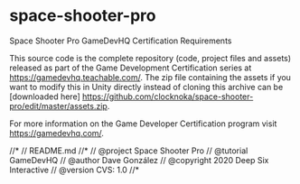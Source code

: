 # space-shooter-pro
Space Shooter Pro
GameDevHQ Certification Requirements

This source code is the complete repository (code, project files and assets) released as part of the Game Development Certification series at https://gamedevhq.teachable.com/. The zip file containing the assets if you want to modify this in Unity directly instead of cloning this archive can be [downloaded here] https://github.com/clocknoka/space-shooter-pro/edit/master/assets.zip.

For more information on the Game Developer Certification program visit https://gamedevhq.com/.

//*
// README.md
//*
// @project   Space Shooter Pro
// @tutorial   GameDevHQ
// @author     Dave González
// @copyright  2020 Deep Six Interactive
// @version    CVS: 1.0
//*
